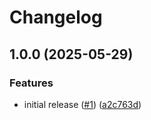 # Changelog

## 1.0.0 (2025-05-29)


### Features

* initial release ([#1](https://github.com/klaffka/ip-monitor/issues/1)) ([a2c763d](https://github.com/klaffka/ip-monitor/commit/a2c763da23d1df0d1c0aed108900a2e22f973dbd))
